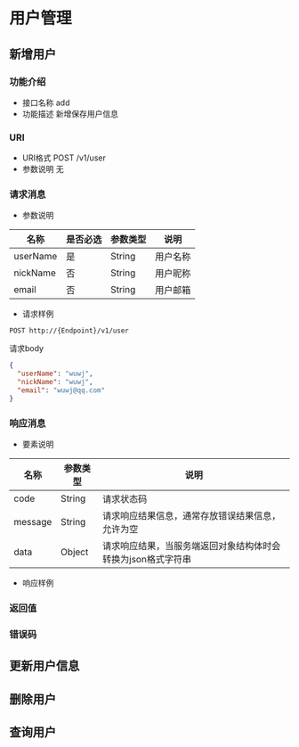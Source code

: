 # 用户管理

## 新增用户
### 功能介绍
* 接口名称
add
* 功能描述
新增保存用户信息
### URI
* URI格式
POST /v1/user
* 参数说明
无
### 请求消息
* 参数说明

| 名称 | 是否必选 | 参数类型 | 说明 |
| --- | --- | --- | --- |
| userName | 是 | String | 用户名称 |
| nickName | 否 | String | 用户昵称 |
| email | 否 | String | 用户邮箱 |
* 请求样例

```http request
POST http://{Endpoint}/v1/user
```

请求body
```json
{
  "userName": "wuwj",
  "nickName": "wuwj",
  "email": "wuwj@qq.com"
}
```
### 响应消息
* 要素说明

| 名称 | 参数类型 | 说明 |
| --- | --- | --- |
| code | String | 请求状态码 |
| message | String | 请求响应结果信息，通常存放错误结果信息，允许为空 |
| data | Object | 请求响应结果，当服务端返回对象结构体时会转换为json格式字符串 |
* 响应样例

### 返回值
### 错误码
## 更新用户信息
## 删除用户
## 查询用户